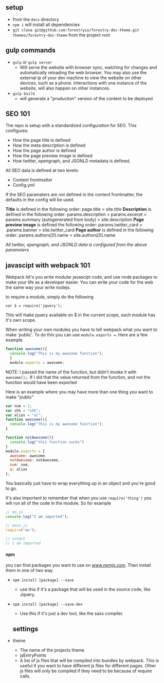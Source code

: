 ## setup
- from the `docs` directory
- `npm i` will install all dependencies
- `git clone git@github.com:forestryio/forestry-doc-theme.git themes/forestry-doc-theme` from the project root

## gulp commands

- `gulp` or `gulp server`
  - Will serve the website with browser sync, watching for changes and automatically reloading
  the web browser. You may also use the external ip of your dev machine to view the
  website on other devices, such as a phone. Interactions with one instance of the website,
  will also happen on other instances.
- `gulp build`
  - will generate a "production" version of the content to be deployed

## SEO 101

The repo is setup with a standardized configuration for SEO. This configures:

- How the page title is defined
- How the meta description is defined
- How the page author is defined
- How the page preview image is defined
- How twitter, opengraph, and JSONLD metadata is defined.

All SEO data is defined at two levels:

- Content frontmatter
- Config.yml

If the SEO paramaters are not defined in the content frontmatter, the defaults in the config will be used.

**Title** is defined in the following order: page.title > site.title
**Description** is defined in the following order: params.description > params.excerpt > params.summary (autogenerated from body) > site.description
**Page preview image** is defined the following order: params.twitter_card > .params.banner > site.twitter_card
**Page author** is defined in the following order: params.authors[0].name > site.authors[0].name

*All twitter, opengraph, and JSONLD data is configured from the above parameters*

## javascipt with webpack 101

Webpack let's you write modular javascipt code, and use node packages to
make your life as a developer easier. You can write your code for the web the same
way your write nodejs.

to require a module, simply do the following

`var $ = require('jquery');`

This will make jquery available on $ in the current scope, each module has it's own scope.

When writing your own modules you have to tell webpack what you want to make 'public'.
To do this you can use `module.exports =`. Here are a few example

```javascript
function awesome(){
  console.log("This is my awesome function");
  }
  module.exports = awesome;
  ```

  NOTE: I passed the name of the function, but didn't invoke it with `awesome();`. If
  I did that the value returned from the function, and not the function would
  have been exported


  Here is an example where you may have more than one thing you want to make "public"

  ```javascript
  var num = 2;
  var shh = "shh";
  var alias = "al";
  function awesome(){
    console.log("This is my awesome function");
  }

  function notAwesome(){
    console.log("this function sucks")
  }
  module.exports = {
    awesome: awesome,
    notAwesome: notAwesome,
    num: num,
    a: alias
  };

  ```

  You basically just have to wrap everything up in an object and you're good to go.


  It's also important to remember that when you use `require('thing')` you will run all of the code in the module.
  So for example

  ```javascript
  // mo.js
  console.log("I am imported");

  // main.js
  require('mo');

  // output
  // I am imported
  ```

#### npm

you can find packages you want to use on www.npmjs.com. Then install them in one of two way.

- `npm install [package] --save`
  - use this if it's a package that will be used in the source code, like Jquery.
- `npm install [package] --save-dev`
  - Use this if it's just a dev tool, like the sass compiler.


  ## settings

- theme
  - The name of the projects theme
  - jsEntryPoints
  - A list of js files that will be compiled into bundles by webpack. This is useful if you want to
  have different js files for different pages. Other js files will only be compiled if they need to be
  because of require calls.
  
